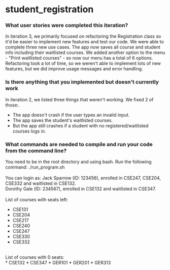 # student_registration

### What user stories were completed this iteration?
In iteration 3, we primarily focused on refactoring the Registration class so it'd be easier to implement new features and test our code. We were able to complete three new use cases. The app now saves all course and student info including their waitlisted courses. We added another option to the menu - "Print waitlisted courses" - so now our menu has a total of 6 options. Refactoring took a lot of time, so we weren't able to implement lots of new features, but we did improve usage messages and error handling.

###	Is there anything that you implemented but doesn't currently work
In iteration 2, we listed three things that weren't working. We fixed 2 of those:. <br/>

* The app doesn't crash if the user types an invalid input. 
* The app saves the student's waitlisted courses.
* But the app still crashes if a student with no registered/waitlisted courses logs in.

### What commands are needed to compile and run your code from the command line?
You need to be in the root directory and using bash. Run the following command: ./run_program.sh <br/>
<br/>
You can login as:
Jack Sparrow (ID: 123456), enrolled in CSE247, CSE204, CSE332 and waitlisted in CSE132. <br/>
Dorothy Gale (ID: 234567), enrolled in CSE132 and waitlisted in CSE347. <br/>
<br/>
List of courses with seats left: <br/>
* CSE131 
* CSE204 
* CSE217 
* CSE240 
* CSE247 
* CSE330 
* CSE332 
<br/>
List of courses with 0 seats: <br/>
* CSE132 
* CSE347 
* GER101 
* GER201 
* GER313 <br/>

  
  

